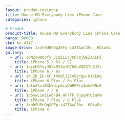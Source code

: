 ```yaml
---
layout: produk-casinghp
title: House MD Everybody Lies iPhone Case
categories: iphone

# Produk
product-title: House MD Everybody Lies iPhone Case
harga: 90000
sku: hn-4317
image-drive: 1xnh9UBeOgXEFp-i42TAwC3hu__HDiwBz
gallery:
  - url: 1pNZvwW0pfy_JigiLLY7nOcsjBEZXKLHi
    title: iPhone 5 / 5s / SE
  - url: 1qieUDYxyJGVxM33ofR7K6bVQEXTL8J2z
    title: iPhone 6 / 6s
  - url: 14_2D_Eb-KF_tXHqljZCoOojgw-HIXEAg
    title: iPhone 6 Plus / 6s Plus
  - url: 1ptu2kniBXbYuip5cyDWRPPruSmkQNNsK
    title: iPhone 7 / 8
  - url: 1p5ywLzwiLe6-B4_HF7fF_6jpyHtU3uFW
    title: iPhone 7 Plus / 8 Plus
  - url: 1xnh9UBeOgXEFp-i42TAwC3hu__HDiwBz
    title: iPhone X
---
```

